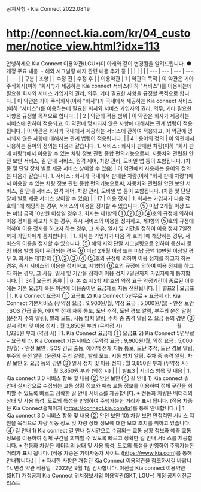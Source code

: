 공지사항 - Kia Connect
2022.08.19
# http://connect.kia.com/kr/04_customer/notice_view.html?idx=113
안녕하세요
Kia Connect 이용약관(LGU+)이 아래와 같이 변경됨을 알려드립니다.
● 개정 주요 내용
 - 해외 시그널링 해지 관련 내용 추가 등
|  |  |  |  |  |
| --- | --- | --- | --- | --- |
| 구분 | 조항 | | 수정 전 | 수정 후 |
| 이용약관 | 1 | 약관의 목적 | 이 약관은 기아 주식회사(이하 "회사")가 제공하는 Kia connect 서비스(이하 "서비스")를 이용하는데 필요한 회사와 서비스 가입자의 권리, 의무, 기타 필요한 사항을 규정할 목적으로 합니다. | 이 약관은 기아 주식회사(이하 "회사")가 국내에서 제공하는 Kia connect 서비스(이하 "서비스")를 이용하는데 필요한 회사와 서비스 가입자의 권리, 의무, 기타 필요한 사항을 규정할 목적으로 합니다. |
| 2 | 약관의 적용 범위 | 이 약관은 회사가 제공하는 서비스에 관하여 적용되고, 이 약관에 명시되지 않은 사항에 대해서는 관계 법령이 적용됩니다. | 이 약관은 회사가 국내에서 제공하는 서비스에 관하여 적용되고, 이 약관에 명시되지 않은 사항에 대해서는 관계 법령이 적용됩니다. |
| 4 | 용어의 정의 | 이 약관에서 사용하는 용어의 정의는 다음과 같습니다.  1. 서비스 : 회사가 판매한 차량(이하 "회사 판매 차량")에서 이용할 수 있는 차량 정보 관련 종합 편의기능으로써, 자동차와 관련된 안전 보안 서비스, 길 안내 서비스, 원격 제어, 차량 관리, 모바일 앱 등이 포함됩니다. (차종 및 단말 장치 별로 제공 서비스 상이할 수 있음) | 이 약관에서 사용하는 용어의 정의는 다음과 같습니다.  1. 서비스 : 회사가 국내에서 판매한 차량(이하 "회사 판매 차량")에서 이용할 수 있는 차량 정보 관련 종합 편의기능으로써, 자동차와 관련된 안전 보안 서비스, 길 안내 서비스, 원격 제어, 차량 관리, 모바일 앱 등이 포함됩니다. (차종 및 단말 장치 별로 제공 서비스 상이할 수 있음) |
| 17 | 이용 정지 | 1. 회사는 가입자가 다음 각 호의 1에 해당하는 경우, 서비스의 이용을 정지할 수 있습니다.  ⑤ 미납 2개월 이상 또는 미납 금액 10만원 이상일 경우    3. 회사는 제1항의 ①,②,③,④호의 규정에 의하여 이용 정지를 하고자 하는 경우, 즉시 서비스의 이용을 정지하고, 제1항의 ⑤호의 규정에 의하여 이용 정지를 하고자 하는 경우, 그 사유, 일시 및 기간을 정하여 이용 정지 7일전까지 가입자에게 통지합니다. | 1. 회사는 가입자가 다음 각 호의 1에 해당하는 경우, 서비스의 이용을 정지할 수 있습니다.  ⑤ 해외 지역 단말 시그널링으로 인하여 통신사 로밍 비용 발생 등이 우려되는 경우  ⑥ 미납 2개월 이상 또는 미납 금액 10만원 이상일 경우    3. 회사는 제1항의 ①,②,③,④,⑤호의 규정에 의하여 이용 정지를 하고자 하는 경우, 즉시 서비스의 이용을 정지하고, 제1항의 ⑥호의 규정에 의하여 이용 정지를 하고자 하는 경우, 그 사유, 일시 및 기간을 정하여 이용 정지 7일전까지 가입자에게 통지합니다. |
| 34 | 요금의 종류 |  | 6. 본 조 제2항 제1호의 약정 요금 약정기간이 종료된 이후에는 기본 요금제 혹은 이전에 이용중이던 요금제로 자동 전환됩니다. |
| 별표2 | 요금표 | 1. Kia Connect 요금제  ① 요금표  2) Kia Connect 5년무료 + 요금제  라. Kia Connect 기본서비스 (무약정 요금 : 9,900원/월, 약정 요금 : 5,000원/월)  - 안전 보안 : SOS 긴급 출동, 에어백 전개 자동 통보, 도난 추적, 도난 경보 알림, 부주의 운전 알림 (운전자 주의 알림), 발레 모드, 시동 방치 알림, 주차 중 충격 알림  2. 요금 등의 감면  ③ 일시 정지 및 이용 정지 : 월 3,850원 부과 (무약정 시)                                      월 1,925원 부과 (약정 시) | 1. Kia Connect 요금제  ① 요금표  2) Kia Connect 5년무료 + 요금제  라. Kia Connect 기본서비스 (무약정 요금 : 9,900원/월, 약정 요금 : 5,000원/월)  - 안전 보안 : SOS 긴급 출동, 에어백 전개 자동 통보, 도난 추적, 도난 경보 알림, 부주의 운전 알림 (운전자 주의 알림), 발레 모드, 시동 방치 알림, 주차 중 충격 알림, 차량 보안  2. 요금 등의 감면  ③ 일시 정지 및 이용 정지 : 월 3,850원 부과 (무약정 시)                                      월 3,850원 부과 (약정 시) |  |
| 별표3 | 서비스 항목 및 내용 | 1. Kia connect 3.0 서비스 항목 및 내용  ② 안전 보안  ④ 길 안내  1) Kia connect 길 안내  실시간으로 수집되는 교통 상황 정보와 예측 교통 정보를 이용하여 정체 구간을 회피할 수 있도록 빠르고 정확한 길 안내 서비스를 제공합니다.  ※ 전동화 차량은 배터리의 상태 및 사용 특성, 도로의 특성을 반영하여 주행가능한 거리가 표시 됩니다.  (적용 차종은 Kia Connect홈페이지 (https://connect.kia.com/kr)를 통해 안내합니다.) | 1. Kia connect 3.0 서비스 항목 및 내용  ② 안전 보안  10) 차량 보안  안정적인 서비스 지원을 목적으로 차량 작동 정보 및 차량 상태 정보에 대한 보호 조치를 취하고 있습니다.  ④ 길 안내  1) Kia connect 길 안내  실시간으로 수집되는 교통 상황 정보와 예측 교통 정보를 이용하여 정체 구간을 회피할 수 있도록 빠르고 정확한 길 안내 서비스를 제공합니다.  ※ 전동화 차량은 배터리의 상태 및 사용 특성, 도로의 특성을 반영하여 주행가능한 거리가 표시 됩니다.  (적용 차종은 기아자동차 사이트 (https://www.kia.com)를 통해 안내합니다.) |  |
※ 자세한 사항은 개정된 Kia Connect 이용약관을 참조하시길 바랍니다.
변경 약관 적용일 : 2022년 9월 1일
감사합니다.
이전글 Kia connect 이용약관 (SKT) 개정공지
Kia Connect 위치정보사업 이용약관(SKT, LGU+) 개정 공지이전글
리스트